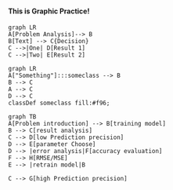 #### This is Graphic Practice!

```mermaid
graph LR 
A[Problem Analysis]--> B
B[Text] --> C{Decision}
C -->|One| D[Result 1] 
C -->|Two| E[Result 2]
```
```mermaid 
graph LR 
A["Something"]:::someclass --> B 
B --> C 
A --> C
D --> C 
classDef someclass fill:#f96;
```

```mermaid
graph TB
A[Problem introduction] --> B[training model]
B --> C[result analysis]
C --> D[low Prediction precision]
D --> E[parameter Choose]
D --> |error analysis|F[accuracy evaluation]
F --> H[RMSE/MSE]
E --> |retrain model|B

C --> G[high Prediction precision]


```









